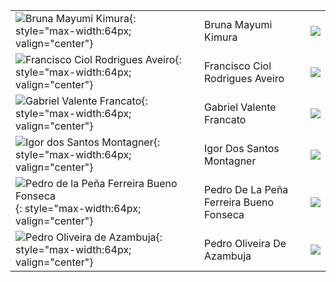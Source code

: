 |                                                                                                                                             |                                         |                                                        |
|:--------------------------------------------------------------------------------------------------------------------------------------------|:----------------------------------------|:-------------------------------------------------------|
| ![Bruna Mayumi Kimura](https://avatars2.githubusercontent.com/u/18532213?v=4){: style="max-width:64px; valign="center"}                     | Bruna Mayumi Kimura                     | [![](css/github.png)](http://github.com/brunakimura)   |
| ![Francisco Ciol Rodrigues Aveiro](https://avatars2.githubusercontent.com/u/18530537?v=4){: style="max-width:64px; valign="center"}         | Francisco Ciol Rodrigues Aveiro         | [![](css/github.png)](http://github.com/franciol)      |
| ![Gabriel Valente Francato](https://avatars2.githubusercontent.com/u/26471896?v=4){: style="max-width:64px; valign="center"}                | Gabriel Valente Francato                | [![](css/github.png)](http://github.com/gabrielvf1)    |
| ![Igor dos Santos Montagner](https://avatars3.githubusercontent.com/u/221446?v=4){: style="max-width:64px; valign="center"}                 | Igor Dos Santos Montagner               | [![](css/github.png)](http://github.com/igordsm)       |
| ![Pedro de la Peña Ferreira Bueno Fonseca](https://avatars2.githubusercontent.com/u/18535219?v=4){: style="max-width:64px; valign="center"} | Pedro De La Peña Ferreira Bueno Fonseca | [![](css/github.png)](http://github.com/pedrodelapena) |
| ![Pedro Oliveira de Azambuja](https://avatars3.githubusercontent.com/u/26471690?v=4){: style="max-width:64px; valign="center"}              | Pedro Oliveira De Azambuja              | [![](css/github.png)](http://github.com/pedrooa)       |